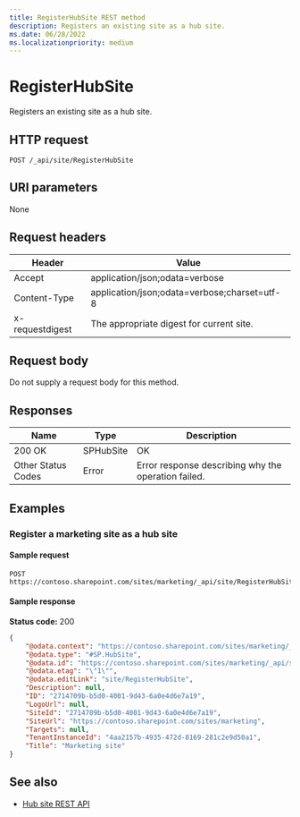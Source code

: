 ```yaml
---
title: RegisterHubSite REST method
description: Registers an existing site as a hub site.
ms.date: 06/28/2022
ms.localizationpriority: medium
---
```


# RegisterHubSite

Registers an existing site as a hub site.

## HTTP request

```HTTP
POST /_api/site/RegisterHubSite
```

## URI parameters

None

## Request headers

| Header | Value |
|--------|-------|
|Accept|application/json;odata=verbose|
|Content-Type|application/json;odata=verbose;charset=utf-8|
|x-requestdigest|The appropriate digest for current site.|

## Request body

Do not supply a request body for this method.

## Responses

| Name   | Type  | Description|
|--------|-------|------------|
|200 OK|SPHubSite |OK|
|Other Status Codes|Error|Error response describing why the operation failed.|

## Examples

### Register a marketing site as a hub site

#### Sample request

```HTTP
POST
https://contoso.sharepoint.com/sites/marketing/_api/site/RegisterHubSite
```

#### Sample response

**Status code:** 200

```JSON
{
	"@odata.context": "https://contoso.sharepoint.com/sites/marketing/_api/$metadata#hubsites/$entity",
	"@odata.type": "#SP.HubSite",
	"@odata.id": "https://contoso.sharepoint.com/sites/marketing/_api/site/RegisterHubSite",
	"@odata.etag": "\"1\"",
	"@odata.editLink": "site/RegisterHubSite",
	"Description": null,
	"ID": "2714709b-b5d0-4001-9d43-6a0e4d6e7a19",
	"LogoUrl": null,
	"SiteId": "2714709b-b5d0-4001-9d43-6a0e4d6e7a19",
	"SiteUrl": "https://contoso.sharepoint.com/sites/marketing",
	"Targets": null,
	"TenantInstanceId": "4aa2157b-4935-472d-8169-281c2e9d50a1",
	"Title": "Marketing site"
}
```

## See also

- [Hub site REST API](hub-site-rest-api.md)
